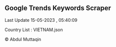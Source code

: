 

## Google Trends Keywords Scraper 
 
Last Update 15-05-2023 , 05:40:09

Country List :
VIETNAM.json



© Abdul Muttaqin 
